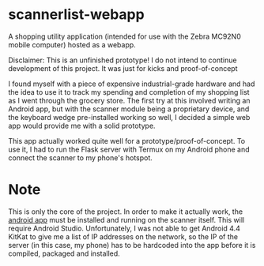 # scannerlist-webapp
A shopping utility application (intended for use with the Zebra MC92N0 mobile computer) hosted as a webapp.

Disclaimer: This is an unfinished prototype! I do not intend to continue development of this project. It was just for kicks and proof-of-concept

I found myself with a piece of expensive industrial-grade hardware and had the idea to use it to track my spending and completion of my shopping list as I went through the grocery store. The first try at this involved writing an Android app, but with the scanner module being a proprietary device, and the keyboard wedge pre-installed working so well, I decided a simple web app would provide me with a solid prototype.

This app actually worked quite well for a prototype/proof-of-concept. To use it, I had to run the Flask server with Termux on my Android phone and connect the scanner to my phone's hotspot.

# Note
This is only the core of the project. In order to make it actually work, the [android app](https://github.com/not-virus/ScannerList) must be installed and running on the scanner itself. This will require Android Studio. Unfortunately, I was not able to get Android 4.4 KitKat to give me a list of IP addresses on the network, so the IP of the server (in this case, my phone) has to be hardcoded into the app before it is compiled, packaged and installed.
